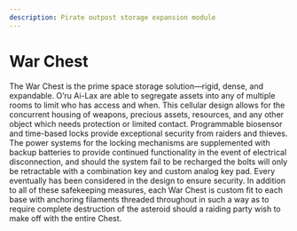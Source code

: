 ```yaml
---
description: Pirate outpost storage expansion module
---
```


# War Chest

The War Chest is the prime space storage solution—rigid, dense, and expandable. O’ru Ai-Lax are able to segregate assets into any of multiple rooms to limit who has access and when. This cellular design allows for the concurrent housing of weapons, precious assets, resources, and any other object which needs protection or limited contact. Programmable biosensor and time-based locks provide exceptional security from raiders and thieves. The power systems for the locking mechanisms are supplemented with backup batteries to provide continued functionality in the event of electrical disconnection, and should the system fail to be recharged the bolts will only be retractable with a combination key and custom analog key pad. Every eventually has been considered in the design to ensure security. In addition to all of these safekeeping measures, each War Chest is custom fit to each base with anchoring filaments threaded throughout in such a way as to require complete destruction of the asteroid should a raiding party wish to make off with the entire Chest.

